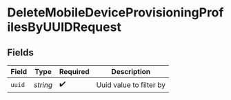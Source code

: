 # DeleteMobileDeviceProvisioningProfilesByUUIDRequest


## Fields

| Field                   | Type                    | Required                | Description             |
| ----------------------- | ----------------------- | ----------------------- | ----------------------- |
| `uuid`                  | *string*                | :heavy_check_mark:      | Uuid value to filter by |
